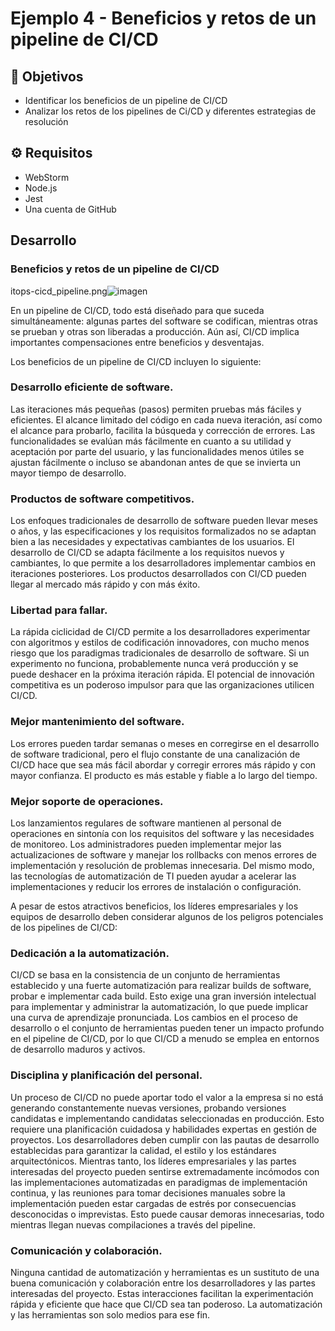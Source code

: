 # Ejemplo 4 - Beneficios y retos de un pipeline de CI/CD 

## :dart: Objetivos

- Identificar los beneficios de un pipeline de CI/CD
- Analizar los retos de los pipelines de Ci/CD y diferentes estrategias de resolución

## ⚙ Requisitos

- WebStorm
- Node.js
- Jest
- Una cuenta de GitHub

## Desarrollo

### Beneficios y retos de un pipeline de CI/CD

itops-cicd_pipeline.png![imagen](https://user-images.githubusercontent.com/5317347/154777905-cd6f41a1-b865-4eaf-a6ca-f358057f1f45.png)

En un pipeline de CI/CD, todo está diseñado para que suceda simultáneamente: algunas partes del software se codifican, mientras otras se prueban y otras son liberadas a producción. Aún así, CI/CD implica importantes compensaciones entre beneficios y desventajas.

Los beneficios de un pipeline de CI/CD incluyen lo siguiente:

### Desarrollo eficiente de software. 

Las iteraciones más pequeñas (pasos) permiten pruebas más fáciles y eficientes. El alcance limitado del código en cada nueva iteración, así como el alcance para probarlo, facilita la búsqueda y corrección de errores. Las funcionalidades se evalúan más fácilmente en cuanto a su utilidad y aceptación por parte del usuario, y las funcionalidades menos útiles se ajustan fácilmente o incluso se abandonan antes de que se invierta un mayor tiempo de desarrollo.
    
### Productos de software competitivos. 

Los enfoques tradicionales de desarrollo de software pueden llevar meses o años, y las especificaciones y los requisitos formalizados no se adaptan bien a las necesidades y expectativas cambiantes de los usuarios. El desarrollo de CI/CD se adapta fácilmente a los requisitos nuevos y cambiantes, lo que permite a los desarrolladores implementar cambios en iteraciones posteriores. Los productos desarrollados con CI/CD pueden llegar al mercado más rápido y con más éxito.

### Libertad para fallar. 

La rápida ciclicidad de CI/CD permite a los desarrolladores experimentar con algoritmos y estilos de codificación innovadores, con mucho menos riesgo que los paradigmas tradicionales de desarrollo de software. Si un experimento no funciona, probablemente nunca verá producción y se puede deshacer en la próxima iteración rápida. El potencial de innovación competitiva es un poderoso impulsor para que las organizaciones utilicen CI/CD.

### Mejor mantenimiento del software. 

Los errores pueden tardar semanas o meses en corregirse en el desarrollo de software tradicional, pero el flujo constante de una canalización de CI/CD hace que sea más fácil abordar y corregir errores más rápido y con mayor confianza. El producto es más estable y fiable a lo largo del tiempo.

### Mejor soporte de operaciones. 

Los lanzamientos regulares de software mantienen al personal de operaciones en sintonía con los requisitos del software y las necesidades de monitoreo. Los administradores pueden implementar mejor las actualizaciones de software y manejar los rollbacks con menos errores de implementación y resolución de problemas innecesaria. Del mismo modo, las tecnologías de automatización de TI pueden ayudar a acelerar las implementaciones y reducir los errores de instalación o configuración.

A pesar de estos atractivos beneficios, los líderes empresariales y los equipos de desarrollo deben considerar algunos de los peligros potenciales de los pipelines de CI/CD:

### Dedicación a la automatización. 
    

CI/CD se basa en la consistencia de un conjunto de herramientas establecido y una fuerte automatización para realizar builds de software, probar e implementar cada build. Esto exige una gran inversión intelectual para implementar y administrar la automatización, lo que puede implicar una curva de aprendizaje pronunciada. Los cambios en el proceso de desarrollo o el conjunto de herramientas pueden tener un impacto profundo en el pipeline de CI/CD, por lo que CI/CD a menudo se emplea en entornos de desarrollo maduros y activos.
    
### Disciplina y planificación del personal. 

Un proceso de CI/CD no puede aportar todo el valor a la empresa si no está generando constantemente nuevas versiones, probando versiones candidatas e implementando candidatas seleccionadas en producción. Esto requiere una planificación cuidadosa y habilidades expertas en gestión de proyectos. Los desarrolladores deben cumplir con las pautas de desarrollo establecidas para garantizar la calidad, el estilo y los estándares arquitectónicos. Mientras tanto, los líderes empresariales y las partes interesadas del proyecto pueden sentirse extremadamente incómodos con las implementaciones automatizadas en paradigmas de implementación continua, y las reuniones para tomar decisiones manuales sobre la implementación pueden estar cargadas de estrés por consecuencias desconocidas o imprevistas. Esto puede causar demoras innecesarias, todo mientras llegan nuevas compilaciones a través del pipeline.
    
### Comunicación y colaboración. 

Ninguna cantidad de automatización y herramientas es un sustituto de una buena comunicación y colaboración entre los desarrolladores y las partes interesadas del proyecto. Estas interacciones facilitan la experimentación rápida y eficiente que hace que CI/CD sea tan poderoso. La automatización y las herramientas son solo medios para ese fin.

